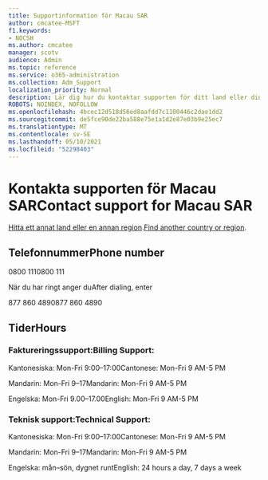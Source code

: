 ```yaml
---
title: Supportinformation för Macau SAR
author: cmcatee-MSFT
f1.keywords:
- NOCSH
ms.author: cmcatee
manager: scotv
audience: Admin
ms.topic: reference
ms.service: o365-administration
ms.collection: Adm_Support
localization_priority: Normal
description: Lär dig hur du kontaktar supporten för ditt land eller din region.
ROBOTS: NOINDEX, NOFOLLOW
ms.openlocfilehash: 4bcec12d518d56ed8aafdd7c1100446c2dae1dd2
ms.sourcegitcommit: de5fce90de22ba588e75e1a1d2e87e03b9e25ec7
ms.translationtype: MT
ms.contentlocale: sv-SE
ms.lasthandoff: 05/10/2021
ms.locfileid: "52298403"
---
```

# <a name="contact-support-for-macau-sar"></a><span data-ttu-id="0947a-103">Kontakta supporten för Macau SAR</span><span class="sxs-lookup"><span data-stu-id="0947a-103">Contact support for Macau SAR</span></span>

<span data-ttu-id="0947a-104">[Hitta ett annat land eller en annan region](../../business-video/get-help-support.md).</span><span class="sxs-lookup"><span data-stu-id="0947a-104">[Find another country or region](../../business-video/get-help-support.md).</span></span>

## <a name="phone-number"></a><span data-ttu-id="0947a-105">Telefonnummer</span><span class="sxs-lookup"><span data-stu-id="0947a-105">Phone number</span></span>
<span data-ttu-id="0947a-106">0800 111</span><span class="sxs-lookup"><span data-stu-id="0947a-106">0800 111</span></span>

<span data-ttu-id="0947a-107">När du har ringt anger du</span><span class="sxs-lookup"><span data-stu-id="0947a-107">After dialing, enter</span></span>

<span data-ttu-id="0947a-108">877 860 4890</span><span class="sxs-lookup"><span data-stu-id="0947a-108">877 860 4890</span></span>

## <a name="hours"></a><span data-ttu-id="0947a-109">Tider</span><span class="sxs-lookup"><span data-stu-id="0947a-109">Hours</span></span>
### <a name="billing-support"></a><span data-ttu-id="0947a-110">Faktureringssupport:</span><span class="sxs-lookup"><span data-stu-id="0947a-110">Billing Support:</span></span>

<span data-ttu-id="0947a-111">Kantonesiska: Mon-Fri 9:00–17:00</span><span class="sxs-lookup"><span data-stu-id="0947a-111">Cantonese: Mon-Fri 9 AM-5 PM</span></span>

<span data-ttu-id="0947a-112">Mandarin: Mon-Fri 9–17</span><span class="sxs-lookup"><span data-stu-id="0947a-112">Mandarin: Mon-Fri 9 AM-5 PM</span></span>

<span data-ttu-id="0947a-113">Engelska: Mon-Fri 9.00–17.00</span><span class="sxs-lookup"><span data-stu-id="0947a-113">English: Mon-Fri 9 AM-5 PM</span></span>

### <a name="technical-support"></a><span data-ttu-id="0947a-114">Teknisk support:</span><span class="sxs-lookup"><span data-stu-id="0947a-114">Technical Support:</span></span>

<span data-ttu-id="0947a-115">Kantonesiska: Mon-Fri 9:00–17:00</span><span class="sxs-lookup"><span data-stu-id="0947a-115">Cantonese: Mon-Fri 9 AM-5 PM</span></span>

<span data-ttu-id="0947a-116">Mandarin: Mon-Fri 9–17</span><span class="sxs-lookup"><span data-stu-id="0947a-116">Mandarin: Mon-Fri 9 AM-5 PM</span></span>

<span data-ttu-id="0947a-117">Engelska: mån–sön, dygnet runt</span><span class="sxs-lookup"><span data-stu-id="0947a-117">English: 24 hours a day, 7 days a week</span></span>
